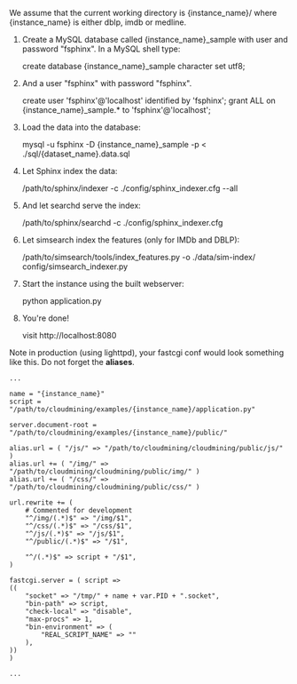 We assume that the current working directory is {instance_name}/ where
{instance_name} is either dblp, imdb or medline.

1) Create a MySQL database called {instance_name}_sample with user and password
   "fsphinx". In a MySQL shell type:

    create database {instance_name}_sample character set utf8;
    
2) And a user "fsphinx" with password "fsphinx".

    create user 'fsphinx'@'localhost' identified by 'fsphinx';
    grant ALL on {instance_name}_sample.* to 'fsphinx'@'localhost';
    
3) Load the data into the database:

    mysql -u fsphinx -D {instance_name}_sample -p < ./sql/{dataset_name}.data.sql
    
4) Let Sphinx index the data:

    /path/to/sphinx/indexer -c ./config/sphinx_indexer.cfg --all
    
5) And let searchd serve the index:

    /path/to/sphinx/searchd -c ./config/sphinx_indexer.cfg

6) Let simsearch index the features (only for IMDb and DBLP):

    /path/to/simsearch/tools/index_features.py -o ./data/sim-index/ config/simsearch_indexer.py

7) Start the instance using the built webserver:
    
    python application.py
    
8) You're done!

    visit http://localhost:8080
    
Note in production (using lighttpd), your fastcgi conf would look something
like this. Do not forget the **aliases**.

    ...

    name = "{instance_name}"
    script = "/path/to/cloudmining/examples/{instance_name}/application.py"

    server.document-root = "/path/to/cloudmining/examples/{instance_name}/public/"

    alias.url = ( "/js/" => "/path/to/cloudmining/cloudmining/public/js/" )
    alias.url += ( "/img/" => "/path/to/cloudmining/cloudmining/public/img/" )
    alias.url += ( "/css/" => "/path/to/cloudmining/cloudmining/public/css/" )

    url.rewrite += (
        # Commented for development
        "^/img/(.*)$" => "/img/$1",
        "^/css/(.*)$" => "/css/$1",
        "^/js/(.*)$" => "/js/$1",
        "^/public/(.*)$" => "/$1",

        "^/(.*)$" => script + "/$1",
    )

    fastcgi.server = ( script =>
    ((
        "socket" => "/tmp/" + name + var.PID + ".socket",
        "bin-path" => script,
        "check-local" => "disable",
        "max-procs" => 1,
        "bin-environment" => (
            "REAL_SCRIPT_NAME" => ""
        ),
    ))
    )

    ...


